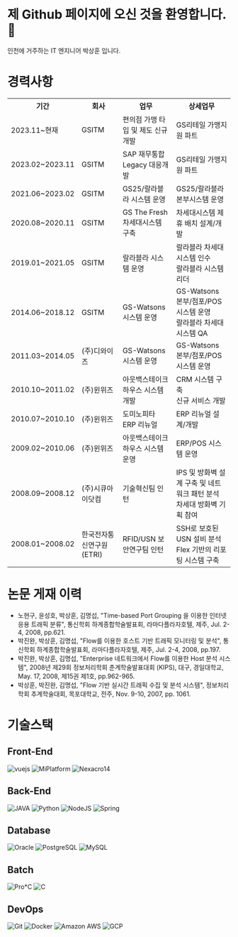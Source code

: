 # 제 Github 페이지에 오신 것을 환영합니다. 👋

인천에 거주하는 IT 엔지니어 박상훈 입니다. 

# 경력사항

<table>
  <tr>
    <th>기간</th>
    <th>회사</th>
    <th>업무</th>
    <th>상세업무</th>
  </tr>
  <tr>
    <td>2023.11~현재</td>
    <td>GSITM</td>
    <td>편의점 가맹 타입 및 제도 신규 개발</td>
    <td>GS리테일 가맹지원 파트</td>
  </tr>
  <tr>
    <td>2023.02~2023.11</td>
    <td>GSITM</td>
    <td>SAP 재무통합 Legacy 대응개발</td>
    <td>GS리테일 가맹지원 파트</td>
  </tr>
  <tr>
    <td>2021.06~2023.02</td>
    <td>GSITM</td>
    <td>GS25/랄라블라 시스템 운영</td>
    <td>GS25/랄라블라 본부시스템 운영</td>
  </tr>
  <tr>
    <td>2020.08~2020.11</td>
    <td>GSITM</td>
    <td>GS The Fresh 차세대시스템 구축</td>
    <td>차세대시스템 제휴 배치 설계/개발</td>
  </tr>
  <tr>
    <td>2019.01~2021.05</td>
    <td>GSITM</td>
    <td>랄라블라 시스템 운영</td>
    <td>랄라블라 차세대 시스템 인수<br>랄라블라 시스템 리더</td>
  </tr>
  <tr>
    <td>2014.06~2018.12</td>
    <td>GSITM</td>
    <td>GS-Watsons 시스템 운영</td>
    <td>GS-Watsons 본부/점포/POS 시스템 운영<br>랄라블라 차세대 시스템 QA</td>
  </tr>
  <tr>
    <td>2011.03~2014.05</td>
    <td>(주)디와이즈</td>
    <td>GS-Watsons 시스템 운영</td>
    <td>GS-Watsons 본부/점포/POS 시스템 운영</td>
  </tr>
  <tr>
    <td>2010.10~2011.02</td>
    <td>(주)윈위즈</td>
    <td>아웃백스테이크하우스 시스템 개발</td>
    <td>CRM 시스템 구축<br>신규 서비스 개발</td>
  </tr>
  <tr>
    <td>2010.07~2010.10</td>
    <td>(주)윈위즈</td>
    <td>도미노피타 ERP 리뉴얼</td>
    <td>ERP 리뉴얼 설계/개발</td>
  </tr>
  <tr>
    <td>2009.02~2010.06</td>
    <td>(주)윈위즈</td>
    <td>아웃백스테이크하우스 시스템 운영</td>
    <td>ERP/POS 시스템 운영</td>
  </tr>
  <tr>
    <td>2008.09~2008.12</td>
    <td>(주)시큐아이닷컴</td>
    <td>기술혁신팀 인턴</td>
    <td>IPS 및 방화벽 설계 구축 및 네트워크 패턴 분석<br>차세대 방화벽 기획 참여</td>
  </tr>
  <tr>
    <td>2008.01~2008.02</td>
    <td>한국전자통신연구원 (ETRI)</td>
    <td>RFID/USN 보안연구팀 인턴</td>
    <td>SSH로 보호된 USN 설비 분석<br>Flex 기반의 리포팅 시스템 구축</td>
  </tr>
</table>

# 논문 게재 이력
* 노현구, 윤성호, 박상훈, 김명섭, "Time-based Port Grouping 을 이용한 인터넷 응용 트래픽 분류", 통신학회 하계종합학술발표회, 라마다플라자호텔, 제주, Jul. 2-4, 2008, pp.621.
* 박진완, 박상훈, 김명섭, "Flow를 이용한 호스트 기반 트래픽 모니터링 및 분석", 통신학회 하계종합학술발표회, 라마다플라자호텔, 제주, Jul. 2-4, 2008, pp.197.
* 박진완, 박상훈, 김명섭, "Enterprise 네트워크에서 Flow를 이용한 Host 분석 시스템", 2008년 제29회 정보처리학회 춘계학술발표대회 (KIPS), 대구, 경일대학교, May. 17, 2008, 제15권 제1호, pp.962-965.
* 박상훈, 박진완, 김명섭, "Flow 기반 실시간 트래픽 수집 및 분석 시스템", 정보처리학회 추계학술대회, 목포대학교, 전주, Nov. 9-10, 2007, pp. 1061.

# 기술스택
## Front-End

![vuejs](https://img.shields.io/badge/-vuejs-green?style=for-the-badge&logo=vue.js)
![MiPlatform](https://img.shields.io/badge/-MiPlatform-green?style=for-the-badge&logo=miplatform)
![Nexacro14](https://img.shields.io/badge/-Nexacro14-green?style=for-the-badge&logo=tobesoft)

## Back-End

![JAVA](https://img.shields.io/badge/-JAVA-green?style=for-the-badge&logo=JAVA)
![Python](https://img.shields.io/badge/-Python-green?style=for-the-badge&logo=python)
![NodeJS](https://img.shields.io/badge/-NodeJS-green?style=for-the-badge&logo=node.js)
![Spring](https://img.shields.io/badge/-Spring-green?style=for-the-badge&logo=spring)

## Database

![Oracle](https://img.shields.io/badge/-Oracle-green?style=for-the-badge&logo=Oracle)
![PostgreSQL](https://img.shields.io/badge/-PostgreSQL-green?style=for-the-badge&logo=PostgreSQL)
![MySQL](https://img.shields.io/badge/-MySQL-green?style=for-the-badge&logo=MySQL)

## Batch

![Pro*C](https://img.shields.io/badge/-Pro*C-green?style=for-the-badge&logo=c)
![C](https://img.shields.io/badge/-C-green?style=for-the-badge&logo=c)

## DevOps

![Git](https://img.shields.io/badge/-Git-green?style=for-the-badge&logo=git)
![Docker](https://img.shields.io/badge/-Docker-green?style=for-the-badge&logo=docker)
![Amazon AWS](https://img.shields.io/badge/-AWS-green?style=for-the-badge&logo=Amazon-AWS)
![GCP](https://img.shields.io/badge/-GCP-green?style=for-the-badge&logo=Google-Cloud)

<!--
**bbarkthong/bbarkthong** is a ✨ _special_ ✨ repository because its `README.md` (this file) appears on your GitHub profile.

Here are some ideas to get you started:

- 🔭 I’m currently working on ...
- 🌱 I’m currently learning ...
- 👯 I’m looking to collaborate on ...
- 🤔 I’m looking for help with ...
- 💬 Ask me about ...
- 📫 How to reach me: ...
- 😄 Pronouns: ...
- ⚡ Fun fact: ...
-->
